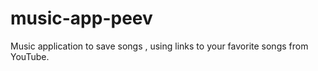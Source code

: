 # music-app-peev
Music application to save songs , using links to your favorite songs from YouTube.
